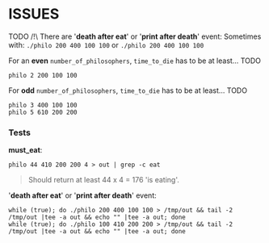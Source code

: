 
#           ISSUES

TODO /!\ There are '**death after eat**' or '**print after death**' event:
Sometimes with: `./philo 200 400 100 100` or `./philo 200 400 100 100`

For an **even** `number_of_philosophers`, `time_to_die` has to be at least… TODO

    philo 2 200 100 100

For **odd** `number_of_philosophers`, `time_to_die` has to be at least… TODO

    philo 3 400 100 100
    philo 5 610 200 200

###     Tests

**must_eat**:

    philo 44 410 200 200 4 > out | grep -c eat

> Should return at least 44 x 4 = 176 'is eating'.

'**death after eat**' or '**print after death**' event:

    while (true); do ./philo 200 400 100 100 > /tmp/out && tail -2 /tmp/out |tee -a out && echo "" |tee -a out; done
    while (true); do ./philo 100 410 200 200 > /tmp/out && tail -2 /tmp/out |tee -a out && echo "" |tee -a out; done

